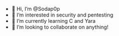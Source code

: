 - 👋 Hi, I’m @Sodap0p
- 👀 I’m interested in security and pentesting 
- 🌱 I’m currently learning C and Yara
- 💞️ I’m looking to collaborate on anything!


